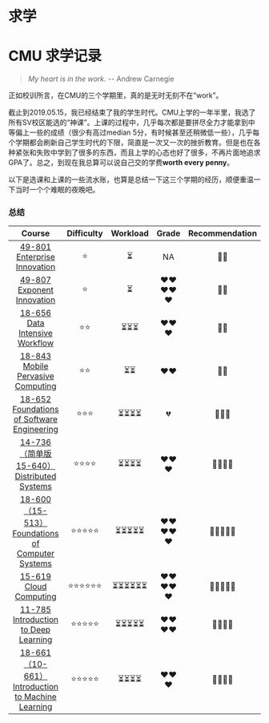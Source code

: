 
<style>
table th,td:first-of-type {
	width: 120px;
}
</style>


# 求学

# CMU 求学记录

> *My heart is in the work.*
> -- Andrew Carnegie

正如校训所言，在CMU的三个学期里，真的是无时无刻不在“work”。

截止到2019.05.15，我已经结束了我的学生时代。CMU上学的一年半里，我选了所有SV校区能选的“神课”。上课的过程中，几乎每次都是要拼尽全力才能拿到中等偏上一些的成绩（很少有高过median 5分，有时候甚至还稍微低一些），几乎每个学期都会刷新自己学生时代的下限，简直是一次又一次的挫折教育。但是也在各种紧张和失败中学到了很多的东西，而且上学的心态也好了很多，不再片面地追求GPA了。总之，到现在我总算可以说自己交的学费**worth every penny**。



以下是选课和上课的一些流水账，也算是总结一下这三个学期的经历，顺便重温一下当时一个个难眠的夜晚吧。


### 总结

| Course  | Difficulty |Workload| Grade| Recommendation |
|:--:|:--:|:--:|:--:|:--:|
|[49-801 Enterprise Innovation](#49-801-enterprise-innovation--49-807-exponent-innovation)|⭐️|⏳|NA|💎💎|
|[49-807 Exponent Innovation](#49-801-enterprise-innovation--49-807-exponent-innovation)|⭐️|⏳|❤️❤️❤️❤️❤️|💎💎|
|[18-656 Data Intensive Workflow](#18-656-data-intensive-workflow)|⭐️⭐️|⏳⏳⏳|❤️❤️❤️|💎💎|
|[18-843 Mobile Pervasive Computing](#18-843-mobile-pervasive-computing)   |⭐️⭐️|⏳⏳|❤️❤️|💎💎|
|[18-652 Foundations of Software Engineering](#18-652-foundations-of-software-engineering)  |⭐️⭐️⭐️|⏳⏳⏳⏳|💔|💎💎💎|
|[14-736 （简单版15-640）Distributed Systems](#14-736-简单版15-640distributed-systems)|⭐️⭐️⭐️⭐️|⏳⏳⏳⏳|❤️❤️❤️|💎💎💎💎|
|[18-600（15-513） Foundations of Computer Systems](#18-60015-513-foundations-of-computer-systems)|⭐️⭐️⭐️⭐️⭐️|⏳⏳⏳⏳⏳|❤️❤️❤️❤️❤️|💎💎💎💎💎|
|[15-619 Cloud Computing](#15-619-cloud-computing-)|⭐️⭐️⭐️⭐️⭐️⭐️|⏳⏳⏳⏳⏳⏳|❤️❤️❤️❤️❤️|💎💎💎💎💎|
|[11-785 Introduction to Deep Learning](#11-785-introduction-to-deep-learning)|⭐️⭐️⭐️⭐️⭐️|⏳⏳⏳⏳⏳|❤️❤️❤️❤️|💎💎💎💎|
|[18-661（10-661） Introduction to Machine Learning](#18-66110-661-introduction-to-machine-learning)|⭐️⭐️⭐️⭐️⭐️|⏳⏳⏳⏳|❤️❤️❤️|💎💎💎💎|

